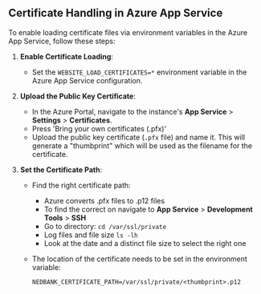 ## Certificate Handling in Azure App Service

To enable loading certificate files via environment variables in the Azure App Service, follow these steps:

1. **Enable Certificate Loading**:

   - Set the `WEBSITE_LOAD_CERTIFICATES=*` environment variable in the Azure App Service configuration.

2. **Upload the Public Key Certificate**:

   - In the Azure Portal, navigate to the instance's **App Service** > **Settings** > **Certificates**.
   - Press 'Bring your own certificates (.pfx)'
   - Upload the public key certificate (`.pfx` file) and name it. This will generate a "thumbprint" which will be used as the filename for the certificate.

3. **Set the Certificate Path**:

   - Find the right certificate path:
     - Azure converts .pfx files to .p12 files
     - To find the correct on navigate to **App Service** > **Development Tools** > **SSH**
     - Go to directory: `cd /var/ssl/private`
     - Log files and file size `ls -lh`
     - Look at the date and a distinct file size to select the right one
   - The location of the certificate needs to be set in the environment variable:

     ```plaintext
     NEDBANK_CERTIFICATE_PATH=/var/ssl/private/<thumbprint>.p12
     ```
